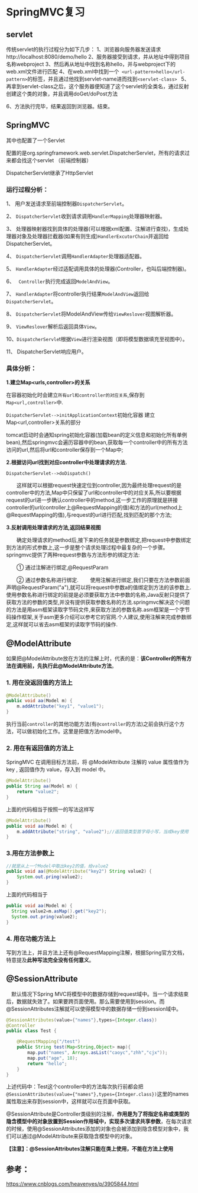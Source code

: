 # SpringMVC复习

## servlet

传统servlet的执行过程分为如下几步： 
1、浏览器向服务器发送请求http://localhost:8080/demo/hello 
2、服务器接受到请求，并从地址中得到项目名称webproject 
3、然后再从地址中找到名称hello，并与webproject下的web.xml文件进行匹配 
4、在web.xml中找到一个` <url-pattern>hello</url-pattern>`的标签，并且通过他找到servlet-name进而找到`<servlet-class> `
5、再拿到servlet-class之后，这个服务器便知道了这个servlet的全类名，通过反射创建这个类的对象，并且调用doGet/doPost方法 

6、方法执行完毕，结果返回到浏览器。结束。

## SpringMVC

其中也配置了一个Servlet

配置的是org.springframework.web.servlet.DispatcherServlet，所有的请求过来都会找这个servlet （前端控制器）

DispatcherServlet继承了HttpServlet

### 运行过程分析：

1、  用户发送请求至前端控制器`DispatcherServlet`。

2、  `DispatcherServlet`收到请求调用`HandlerMapping`处理器映射器。

3、  处理器映射器找到具体的处理器(可以根据xml配置、注解进行查找)，生成处理器对象及处理器拦截器(如果有则生成)`HandlerExcutorChain`并返回给DispatcherServlet。

4、  `DispatcherServlet`调用`HandlerAdapter`处理器适配器。

5、  `HandlerAdapter`经过适配调用具体的处理器(Controller，也叫后端控制器)。

6、 ` Controller`执行完成返回`ModelAndView`。

7、  `HandlerAdapter`将controller执行结果`ModelAndView`返回给`DispatcherServlet`。

8、  `DispatcherServlet`将ModelAndView传给`ViewReslover`视图解析器。

9、  `ViewReslover`解析后返回具体`View`。

10、`DispatcherServle`t根据`View`进行渲染视图（即将模型数据填充至视图中）。

11、 DispatcherServlet响应用户。

### 具体分析： 

**1.建立Map<urls,controller>的关系**

在容器初始化时会建立`所有url和controller的对应关系`,保存到`Map<url,controller>`中.

`DispatcherServlet-->initApplicationContext`初始化容器 建立Map<url,controller>关系的部分 

tomcat启动时会通知spring初始化容器(加载bean的定义信息和初始化所有单例bean),然后springmvc会遍历容器中的bean,获取每一个controller中的所有方法访问的url,然后将url和controller保存到一个Map中;

**2.根据访问url找到对应controller中处理请求的方法.**

`DispatcherServlet-->doDispatch()`

　　这样就可以根据request快速定位到controller,因为最终处理request的是controller中的方法,Map中只保留了url和controller中的对应关系,所以要根据request的url进一步确认controller中的method,这一步工作的原理就是拼接controller的url(controller上@RequestMapping的值)和方法的url(method上@RequestMapping的值),与request的url进行匹配,找到匹配的那个方法;　　

**3.反射调用处理请求的方法,返回结果视图**

　　确定处理请求的method后,接下来的任务就是参数绑定,把request中参数绑定到方法的形式参数上,这一步是整个请求处理过程中最复杂的一个步骤。springmvc提供了两种request参数与方法形参的绑定方法:

　　① 通过注解进行绑定,@RequestParam

　　② 通过参数名称进行绑定.
　　使用注解进行绑定,我们只要在方法参数前面声明@RequestParam("a"),就可以将request中参数a的值绑定到方法的该参数上.使用参数名称进行绑定的前提是必须要获取方法中参数的名称,Java反射只提供了获取方法的参数的类型,并没有提供获取参数名称的方法.springmvc解决这个问题的方法是用asm框架读取字节码文件,来获取方法的参数名称.asm框架是一个字节码操作框架,关于asm更多介绍可以参考它的官网.个人建议,使用注解来完成参数绑定,这样就可以省去asm框架的读取字节码的操作.

## @ModelAttribute

如果把@ModelAttribute放在方法的注解上时，代表的是：**该Controller的所有方法在调用前，先执行此@ModelAttribute方法**。

### 1. 用在没返回值的方法上

```java
@ModelAttribute()
public void aa(Model m) {
	m.addAttribute("key1", "value1");
}
```

执行当前`controller`的其他功能方法(有`@controller`的方法)之前会执行这个方法，可以做初始化工作。这里是把值方法model中。

### 2. 用在有返回值的方法上

SpringMVC 在调用目标方法前，将 @ModelAttribute 注解的 value 属性值作为 key , 返回值作为 value，存入到 model 中。

```java
@ModelAttribute()
public String aa(Model m) {
    return "value2";
}
```

  上面的代码相当于按照一的写法这样写

```java
@ModelAttribute()
public void aa(Model m) {
	m.addAttribute("string", "value2");//返回值类型首字母小写，当成key使用
}
```

### 3.用在方法参数上

```java
//就是从上一个Model中取出key2的值，给value2
public void aa(@ModelAttribute("key2") String value2) {
	System.out.pring(value2);
}
```

上面的代码相当于

```java
public void aa(Model m) {
  String value2=m.asMap().get("key2");
  System.out.pring(value2);
}
```

### 4. 用在功能方法上

写到方法上，并且方法上还有@RequestMapping注解，根据Spring官方文档，特意提及**此种写法完全没有任何意义**。

## @SessionAttribute

　默认情况下Spring MVC将模型中的数据存储到request域中。当一个请求结束后，数据就失效了。如果要跨页面使用。那么需要使用到session。而@SessionAttributes注解就可以使得模型中的数据存储一份到session域中。

```java
@SessionAttributes(value={"names"},types={Integer.class})
@Controller
public class Test {

    @RequestMapping("/test")
    public String test(Map<String,Object> map){
        map.put("names", Arrays.asList("caoyc","zhh","cjx"));
        map.put("age", 18);
        return "hello";
    }
}
```

上述代码中：Test这个controller中的方法每次执行前都会把`@SessionAttributes(value={"names"},types={Integer.class})`这里的names属性取出来存到session中，这样就可以在页面中获取。

@SessionAttribute是Controller类级别的注解，**作用是为了将指定名称或类型的隐含模型中的对象放置到Session作用域中，实现多次请求共享参数**，在每次请求的时候，使用@SessionAttributes添加的对象也会被添加到隐含模型对象中，我们可以通过@ModelAttribute来获取隐含模型中的对象。

**【注意】：@SessionAttributes注解只能在类上使用，不能在方法上使用**

## 参考：

https://www.cnblogs.com/heavenyes/p/3905844.html